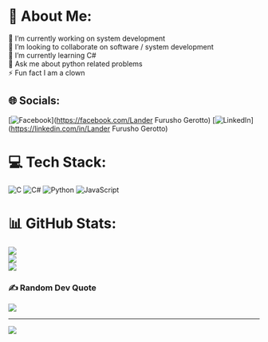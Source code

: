 # 💫 About Me:
🔭 I’m currently working on system development<br>👯 I’m looking to collaborate on software / system development<br>🌱 I’m currently learning C#<br>💬 Ask me about python related problems<br>⚡ Fun fact I am a clown


## 🌐 Socials:
[![Facebook](https://img.shields.io/badge/Facebook-%231877F2.svg?logo=Facebook&logoColor=white)](https://facebook.com/Lander Furusho Gerotto) [![LinkedIn](https://img.shields.io/badge/LinkedIn-%230077B5.svg?logo=linkedin&logoColor=white)](https://linkedin.com/in/Lander Furusho Gerotto) 

# 💻 Tech Stack:
![C](https://img.shields.io/badge/c-%2300599C.svg?style=flat-square&logo=c&logoColor=white) ![C#](https://img.shields.io/badge/c%23-%23239120.svg?style=flat-square&logo=c-sharp&logoColor=white) ![Python](https://img.shields.io/badge/python-3670A0?style=flat-square&logo=python&logoColor=ffdd54) ![JavaScript](https://img.shields.io/badge/javascript-%23323330.svg?style=flat-square&logo=javascript&logoColor=%23F7DF1E)
# 📊 GitHub Stats:
![](https://github-readme-stats.vercel.app/api?username=landergerotto&theme=midnight-purple&hide_border=false&include_all_commits=false&count_private=false)<br/>
![](https://github-readme-streak-stats.herokuapp.com/?user=landergerotto&theme=midnight-purple&hide_border=false)<br/>
![](https://github-readme-stats.vercel.app/api/top-langs/?username=landergerotto&theme=midnight-purple&hide_border=false&include_all_commits=false&count_private=false&layout=compact)

### ✍️ Random Dev Quote
![](https://quotes-github-readme.vercel.app/api?type=horizontal&theme=tokyonight)

---
[![](https://visitcount.itsvg.in/api?id=landergerotto&icon=5&color=6)](https://visitcount.itsvg.in)

